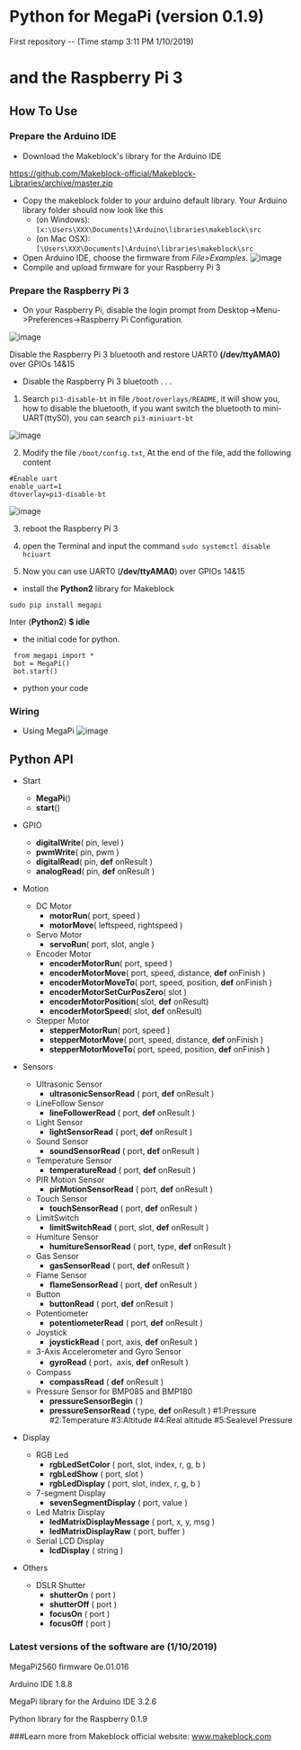 # Python for MegaPi (version 0.1.9)
First repository --  (Time stamp 3:11 PM  1/10/2019)
# and the Raspberry Pi 3
## How To Use
### Prepare the Arduino IDE
 * Download the Makeblock's library for the Arduino IDE
 
 https://github.com/Makeblock-official/Makeblock-Libraries/archive/master.zip
 * Copy the makeblock folder to your arduino default library. Your Arduino library folder should now look like this 
   * (on Windows): ```[x:\Users\XXX\Documents]\Arduino\libraries\makeblock\src```
   * (on Mac OSX): ```[\Users\XXX\Documents]\Arduino\libraries\makeblock\src```
 * Open Arduino IDE, choose the firmware from <em>File&gt;Examples</em>.
 ![image](https://raw.githubusercontent.com/Makeblock-official/PythonForMegaPi/master/images/firmware.jpg)
 * Compile and upload firmware for your Raspberry Pi 3

### Prepare the Raspberry Pi 3
 * On your Raspberry Pi, disable the login prompt from Desktop->Menu->Preferences->Raspberry Pi Configuration.


![image](https://user-images.githubusercontent.com/23004042/50984814-598df100-14c8-11e9-8689-bddfefe25571.png)

Disable the Raspberry Pi 3 bluetooth and restore UART0 **(/dev/ttyAMA0)** over GPIOs 14&15


* Disable the Raspberry Pi 3 bluetooth . . .

1. Search `pi3-disable-bt` in file `/boot/overlays/README`, it will show you, how to disable the bluetooth, if you want switch the bluetooth to mini-UART(ttyS0), you can search `pi3-miniuart-bt` 

![image](https://raw.githubusercontent.com/Makeblock-official/PythonForMegaPi/master/images/pi3-disable-bt.jpg)

2. Modify the file `/boot/config.txt`, At the end of the file, add the following content
```
#Enable uart
enable_uart=1
dtoverlay=pi3-disable-bt
```

![image](https://raw.githubusercontent.com/Makeblock-official/PythonForMegaPi/master/images/configTxt.jpg)

3. reboot the Raspberry Pi 3

4. open the Terminal and input the command `sudo systemctl disable hciuart`

5. Now you can use UART0 (**/dev/ttyAMA0**) over GPIOs 14&15 


 * install the **Python2** library for Makeblock
 ```
 sudo pip install megapi
 ```
 Inter (**Python2**)
 **$ idle**
 
 * the initial code for python.
```
 from megapi import *
 bot = MegaPi()
 bot.start()
 ```
 * python your code

### Wiring
* Using MegaPi
 ![image](https://raw.githubusercontent.com/Makeblock-official/PythonForMegaPi/master/images/megapi.jpg)

## Python API
 * Start
 	* **MegaPi**()
 	* **start**()
 	
 * GPIO
 	* **digitalWrite**( pin, level )
 	* **pwmWrite**( pin, pwm )
 	* **digitalRead**( pin, **def** onResult )
 	* **analogRead**( pin, **def** onResult )
 	
 * Motion
	* DC Motor
	  * **motorRun**( port, speed )
	  * **motorMove**( leftspeed, rightspeed )
	* Servo Motor
	  * **servoRun**( port, slot, angle )
	* Encoder Motor
	  * **encoderMotorRun**( port, speed )
	  * **encoderMotorMove**( port, speed, distance, **def** onFinish )
	  * **encoderMotorMoveTo**( port, speed, position, **def** onFinish )
	  * **encoderMotorSetCurPosZero**( slot )
	  * **encoderMotorPosition**( slot, **def** onResult)
	  * **encoderMotorSpeed**( slot, **def** onResult)
	* Stepper Motor
	  * **stepperMotorRun**( port, speed )
	  * **stepperMotorMove**( port, speed, distance, **def** onFinish )
	  * **stepperMotorMoveTo**( port, speed, position, **def** onFinish )
	  
 * Sensors
 	* Ultrasonic Sensor
 	  * **ultrasonicSensorRead** ( port, **def** onResult ) 
 	* LineFollow Sensor
 	  * **lineFollowerRead** ( port, **def** onResult ) 
 	* Light Sensor
 	  * **lightSensorRead** ( port, **def** onResult ) 
 	* Sound Sensor
 	  * **soundSensorRead** ( port, **def** onResult ) 
 	* Temperature Sensor
 	  * **temperatureRead** ( port, **def** onResult ) 
 	* PIR Motion Sensor
 	  * **pirMotionSensorRead** ( port, **def** onResult ) 
 	* Touch Sensor
 	  * **touchSensorRead** ( port, **def** onResult ) 
 	* LimitSwitch
 	  * **limitSwitchRead** ( port, slot, **def** onResult ) 
 	* Humiture Sensor
 	  * **humitureSensorRead** ( port, type, **def** onResult ) 
 	* Gas Sensor
 	  * **gasSensorRead** ( port, **def** onResult )
 	* Flame Sensor
 	  * **flameSensorRead** ( port, **def** onResult ) 
 	* Button
 	  * **buttonRead** ( port, **def** onResult ) 
 	* Potentiometer
 	  * **potentiometerRead** ( port, **def** onResult )
 	* Joystick
 	  * **joystickRead** ( port, axis, **def** onResult )
 	* 3-Axis Accelerometer and Gyro Sensor
 	  * **gyroRead** ( port，axis, **def** onResult )
 	* Compass
 	  * **compassRead** ( **def** onResult )
 	* Pressure Sensor for BMP085 and BMP180
 	  * **pressureSensorBegin** ( ) 
 	  * **pressureSensorRead** ( type, **def** onResult ) #1:Pressure #2:Temperature #3:Altitude #4:Real altitude #5:Sealevel Pressure
 	
 * Display
 	* RGB Led
 	  * **rgbLedSetColor** ( port, slot, index, r, g, b )
 	  * **rgbLedShow** ( port, slot )
 	  * **rgbLedDisplay** ( port, slot, index, r, g, b )
 	* 7-segment Display
 	  * **sevenSegmentDisplay** ( port, value )
 	* Led Matrix Display
 	  * **ledMatrixDisplayMessage** ( port, x, y, msg )
 	  * **ledMatrixDisplayRaw** ( port, buffer )
 	* Serial LCD Display
 	  * **lcdDisplay** ( string )
 	  
 * Others
 	* DSLR Shutter
	  * **shutterOn** ( port )
	  * **shutterOff** ( port )
	  * **focusOn** ( port )
	  * **focusOff** ( port )

### Latest versions of the software are (1/10/2019)
MegaPi2560 firmware	0e.01.016

Arduino IDE	1.8.8

MegaPi library for the Arduino IDE	3.2.6

Python library for the Raspberry	0.1.9


###Learn more from Makeblock official website: www.makeblock.com
